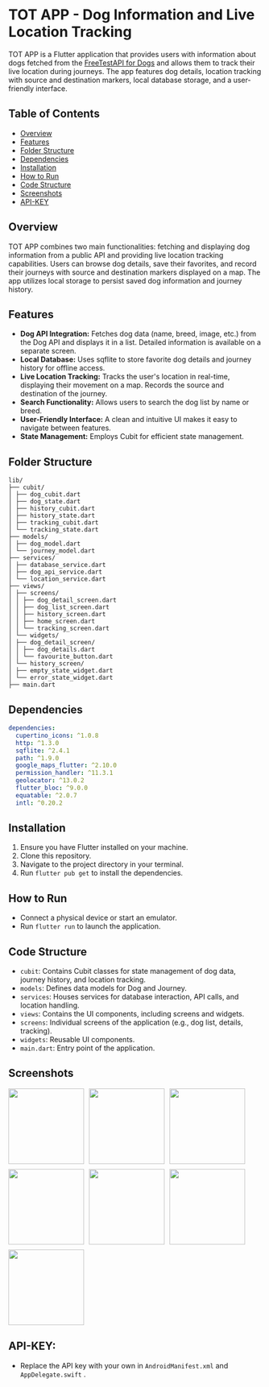 # TOT APP - Dog Information and Live Location Tracking

TOT APP is a Flutter application that provides users with information about dogs fetched from the [FreeTestAPI for Dogs](https://freetestapi.com/apis/dogs) and allows them to track their live location during journeys. The app features dog details, location tracking with source and destination markers, local database storage, and a user-friendly interface.

## Table of Contents

- [Overview](#overview)
- [Features](#features)
- [Folder Structure](#folder-structure)
- [Dependencies](#dependencies)
- [Installation](#installation)
- [How to Run](#how-to-run)
- [Code Structure](#code-structure)
- [Screenshots](#screenshots)
- [API-KEY](#api-key)

## Overview

TOT APP combines two main functionalities: fetching and displaying dog information from a public API and providing live location tracking capabilities. Users can browse dog details, save their favorites, and record their journeys with source and destination markers displayed on a map. The app utilizes local storage to persist saved dog information and journey history.

## Features

- **Dog API Integration:** Fetches dog data (name, breed, image, etc.) from the Dog API and displays it in a list. Detailed information is available on a separate screen.
- **Local Database:** Uses sqflite to store favorite dog details and journey history for offline access.
- **Live Location Tracking:** Tracks the user's location in real-time, displaying their movement on a map. Records the source and destination of the journey.
- **Search Functionality:** Allows users to search the dog list by name or breed.
- **User-Friendly Interface:** A clean and intuitive UI makes it easy to navigate between features.
- **State Management:** Employs Cubit for efficient state management.

## Folder Structure
```
lib/
├── cubit/
│ ├── dog_cubit.dart
│ ├── dog_state.dart
│ ├── history_cubit.dart
│ ├── history_state.dart
│ ├── tracking_cubit.dart
│ └── tracking_state.dart
├── models/
│ ├── dog_model.dart
│ └── journey_model.dart
├── services/
│ ├── database_service.dart
│ ├── dog_api_service.dart
│ └── location_service.dart
├── views/
│ ├── screens/
│ │ ├── dog_detail_screen.dart
│ │ ├── dog_list_screen.dart
│ │ ├── history_screen.dart
│ │ ├── home_screen.dart
│ │ └── tracking_screen.dart
│ └── widgets/
│ ├── dog_detail_screen/
│ │ ├── dog_details.dart
│ │ └── favourite_button.dart
│ └── history_screen/
│ ├── empty_state_widget.dart
│ └── error_state_widget.dart
├── main.dart
```

## Dependencies

```yaml
dependencies:
  cupertino_icons: ^1.0.8
  http: ^1.3.0
  sqflite: ^2.4.1
  path: ^1.9.0
  google_maps_flutter: ^2.10.0
  permission_handler: ^11.3.1
  geolocator: ^13.0.2
  flutter_bloc: ^9.0.0
  equatable: ^2.0.7
  intl: ^0.20.2
```

## Installation

1. Ensure you have Flutter installed on your machine.
2. Clone this repository.
3. Navigate to the project directory in your terminal.
4. Run `flutter pub get` to install the dependencies.

## How to Run

- Connect a physical device or start an emulator.
- Run `flutter run` to launch the application.

## Code Structure

- `cubit`: Contains Cubit classes for state management of dog data, journey history, and location tracking.
- `models`: Defines data models for Dog and Journey.
- `services`: Houses services for database interaction, API calls, and location handling.
- `views`: Contains the UI components, including screens and widgets.
- `screens`: Individual screens of the application (e.g., dog list, details, tracking).
- `widgets`: Reusable UI components.
- `main.dart`: Entry point of the application.

## Screenshots
<div style="display: flex; gap: 10px; flex-wrap: wrap;">
    <img src="https://github.com/user-attachments/assets/aca32df7-e983-4785-94a5-a7ffaf73b567" style="width: 150px; height: auto;">
    <img src="https://github.com/user-attachments/assets/67e530e4-7ce2-4408-9058-1a5aa3ba53ab" style="width: 150px; height: auto;">
    <img src="https://github.com/user-attachments/assets/05a8f2bf-6f44-4d91-be14-f1ec3f1754c5" style="width: 150px; height: auto;">
    <img src="https://github.com/user-attachments/assets/b88f873d-998d-4fa7-a3ad-5fb88e0b737c" style="width: 150px; height: auto;">
    <img src="https://github.com/user-attachments/assets/98be7f73-5e3c-4e3e-999a-aaea11983563" style="width: 150px; height: auto;">
    <img src="https://github.com/user-attachments/assets/e3f14fba-56ac-415f-81e7-b42ce63cb25d" style="width: 150px; height: auto;">
    <img src="https://github.com/user-attachments/assets/6ddb543f-0785-4c53-8550-f02d6f083bb9" style="width: 150px; height: auto;">
</div>

## API-KEY: 
- Replace the API key with your own in `AndroidManifest.xml` and `AppDelegate.swift` .







